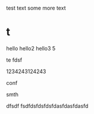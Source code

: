 
test
text
some
more text
# t
hello
hello2
hello3
5

te
fdsf

1234243124243

conf

smth


dfsdf
fsdfdsfdsfdsfdasfdasfdasfd

